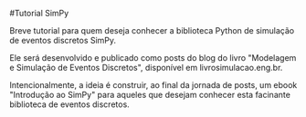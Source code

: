 #Tutorial SimPy

Breve tutorial para quem deseja conhecer a biblioteca Python de simulação de eventos discretos SimPy.

Ele será desenvolvido e publicado como posts do blog do livro "Modelagem e Simulação de Eventos Discretos", disponível em livrosimulacao.eng.br.

Intencionalmente, a ideia é construir, ao final da jornada de posts, um ebook "Introdução ao SimPy" para aqueles que desejam conhecer esta facinante biblioteca de eventos discretos.